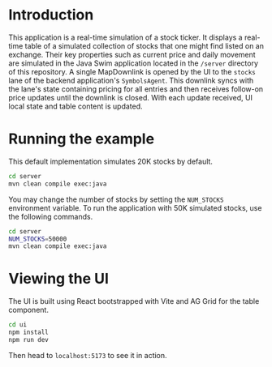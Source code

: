 # Introduction 

This application is a real-time simulation of a stock ticker. It displays a real-time table of a simulated collection of stocks that one might find listed on an exchange. Their key properties such as current price and daily movement are simulated in the Java Swim application located in the `/server` directory of this repository. A single MapDownlink is opened by the UI to the `stocks` lane of the backend application's `SymbolsAgent`. This downlink syncs with the lane's state containing pricing for all entries and then receives follow-on price updates until the downlink is closed. With each update received, UI local state and table content is updated.

# Running the example
This default implementation simulates 20K stocks by default. 
```bash
cd server
mvn clean compile exec:java
```

You may change the number of stocks by setting the `NUM_STOCKS` environment variable. To run the application with 50K simulated stocks, use the following commands.
```bash
cd server
NUM_STOCKS=50000
mvn clean compile exec:java
```


# Viewing the UI

The UI is built using React bootstrapped with Vite and AG Grid for the table component.


```bash
cd ui
npm install
npm run dev
```

Then head to `localhost:5173` to see it in action.
